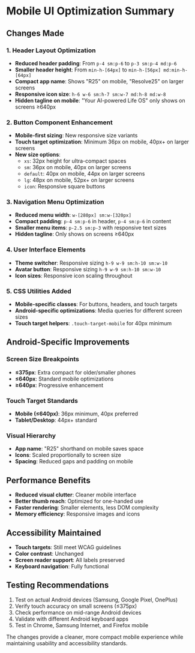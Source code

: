 # Mobile UI Optimization Summary

## Changes Made

### 1. Header Layout Optimization
- **Reduced header padding**: From `p-4 sm:p-6` to `p-3 sm:p-4 md:p-6`
- **Smaller header height**: From `min-h-[64px]` to `min-h-[56px] md:min-h-[64px]`
- **Compact app name**: Shows "R25" on mobile, "Resolve25" on larger screens
- **Responsive icon size**: `h-6 w-6 sm:h-7 sm:w-7 md:h-8 md:w-8`
- **Hidden tagline on mobile**: "Your AI-powered Life OS" only shows on screens ≥640px

### 2. Button Component Enhancement
- **Mobile-first sizing**: New responsive size variants
- **Touch target optimization**: Minimum 36px on mobile, 40px+ on larger screens
- **New size options**:
  - `xs`: 32px height for ultra-compact spaces
  - `sm`: 36px on mobile, 40px on larger screens
  - `default`: 40px on mobile, 44px on larger screens
  - `lg`: 48px on mobile, 52px+ on larger screens
  - `icon`: Responsive square buttons

### 3. Navigation Menu Optimization
- **Reduced menu width**: `w-[280px] sm:w-[320px]`
- **Compact padding**: `p-4 sm:p-6` in header, `p-4 sm:p-6` in content
- **Smaller menu items**: `p-2.5 sm:p-3` with responsive text sizes
- **Hidden tagline**: Only shows on screens ≥640px

### 4. User Interface Elements
- **Theme switcher**: Responsive sizing `h-9 w-9 sm:h-10 sm:w-10`
- **Avatar button**: Responsive sizing `h-9 w-9 sm:h-10 sm:w-10`
- **Icon sizes**: Responsive icon scaling throughout

### 5. CSS Utilities Added
- **Mobile-specific classes**: For buttons, headers, and touch targets
- **Android-specific optimizations**: Media queries for different screen sizes
- **Touch target helpers**: `.touch-target-mobile` for 40px minimum

## Android-Specific Improvements

### Screen Size Breakpoints
- **≤375px**: Extra compact for older/smaller phones
- **≤640px**: Standard mobile optimizations
- **≥640px**: Progressive enhancement

### Touch Target Standards
- **Mobile (≤640px)**: 36px minimum, 40px preferred
- **Tablet/Desktop**: 44px+ standard

### Visual Hierarchy
- **App name**: "R25" shorthand on mobile saves space
- **Icons**: Scaled proportionally to screen size
- **Spacing**: Reduced gaps and padding on mobile

## Performance Benefits
- **Reduced visual clutter**: Cleaner mobile interface
- **Better thumb reach**: Optimized for one-handed use
- **Faster rendering**: Smaller elements, less DOM complexity
- **Memory efficiency**: Responsive images and icons

## Accessibility Maintained
- **Touch targets**: Still meet WCAG guidelines
- **Color contrast**: Unchanged
- **Screen reader support**: All labels preserved
- **Keyboard navigation**: Fully functional

## Testing Recommendations
1. Test on actual Android devices (Samsung, Google Pixel, OnePlus)
2. Verify touch accuracy on small screens (≤375px)
3. Check performance on mid-range Android devices
4. Validate with different Android keyboard apps
5. Test in Chrome, Samsung Internet, and Firefox mobile

The changes provide a cleaner, more compact mobile experience while maintaining usability and accessibility standards.
